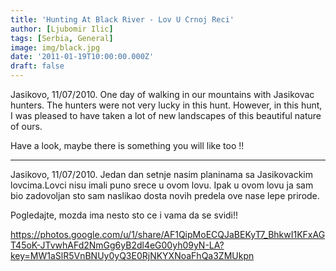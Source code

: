 ```yaml
---
title: 'Hunting At Black River - Lov U Crnoj Reci'
author: [Ljubomir Ilic]
tags: [Serbia, General]
image: img/black.jpg
date: '2011-01-19T10:00:00.000Z'
draft: false
---
```


Jasikovo, 11/07/2010. One day of walking in our mountains with Jasikovac hunters. The hunters were not very lucky in this hunt. However, in this hunt, I was pleased to have taken a lot of new landscapes of this beautiful nature of ours.

Have a look, maybe there is something you will like too !!

--------

Jasikovo, 11/07/2010. Jedan dan setnje nasim planinama sa Jasikovackim lovcima.Lovci nisu imali puno srece u ovom lovu. Ipak u ovom lovu ja sam bio zadovoljan sto sam naslikao dosta novih predela ove nase lepe prirode.

Pogledajte, mozda ima nesto sto ce i vama da se svidi!!   

https://photos.google.com/u/1/share/AF1QipMoECQJaBEKyT7_BhkwI1KFxAGT45oK-JTvwhAFd2NmGg6yB2dl4eG00yh09yN-LA?key=MW1aSlR5VnBNUy0yQ3E0RjNKYXNoaFhQa3ZMUkpn
